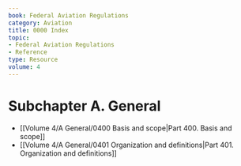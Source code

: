 ```yaml
---
book: Federal Aviation Regulations
category: Aviation
title: 0000 Index
topic:
- Federal Aviation Regulations
- Reference
type: Resource
volume: 4
---
```


# Subchapter A. General

- [[Volume 4/A General/0400 Basis and scope|Part 400. Basis and scope]]
- [[Volume 4/A General/0401 Organization and definitions|Part 401. Organization and definitions]]